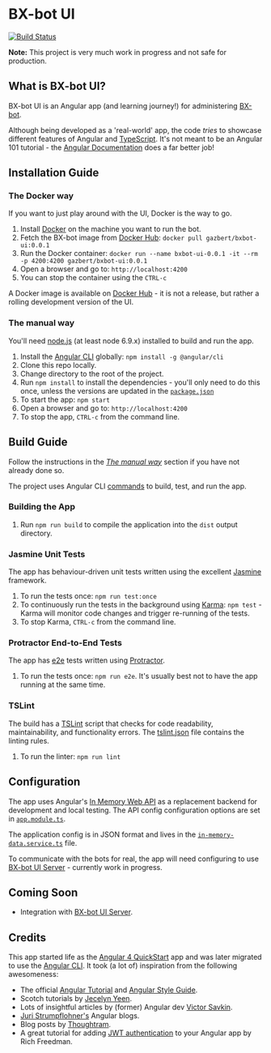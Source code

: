 # BX-bot UI

[![Build Status](https://travis-ci.org/gazbert/bxbot-ui.svg?branch=master)](https://travis-ci.org/gazbert/bxbot-ui)

**Note:** This project is very much work in progress and not safe for production.

## What is BX-bot UI?
BX-bot UI is an Angular app (and learning journey!) for administering [BX-bot](https://github.com/gazbert/bxbot).

Although being developed as a 'real-world' app, the code _tries_ to showcase different features of Angular and 
[TypeScript](https://www.typescriptlang.org/). It's not meant to be an Angular 101 tutorial - the 
[Angular Documentation](https://angular.io/docs) does a far better job!

## Installation Guide

### The Docker way
If you want to just play around with the UI, Docker is the way to go.

1. Install [Docker](https://docs.docker.com/engine/installation/) on the machine you want to run the bot.
1. Fetch the BX-bot image from [Docker Hub](https://hub.docker.com/r/gazbert/bxbot-ui/): `docker pull gazbert/bxbot-ui:0.0.1`
1. Run the Docker container: `docker run --name bxbot-ui-0.0.1 -it --rm -p 4200:4200 gazbert/bxbot-ui:0.0.1`
1. Open a browser and go to: `http://localhost:4200`
1. You can stop the container using the `CTRL-c`
   
A Docker image is available on [Docker Hub](https://hub.docker.com/r/gazbert/bxbot-ui/tags/) - it is not a release, 
but rather a rolling development version of the UI.
  
### The manual way
You'll need [node.js](https://nodejs.org/en/download/) (at least node 6.9.x) installed to build and run the app.

1. Install the [Angular CLI](https://cli.angular.io/) globally: `npm install -g @angular/cli`
1. Clone this repo locally.
1. Change directory to the root of the project.
1. Run `npm install` to install the dependencies - you'll only need to do this once, unless the versions are updated in 
   the [`package.json`](./package.json)
1. To start the app: `npm start`
1. Open a browser and go to: `http://localhost:4200`
1. To stop the app, `CTRL-c` from the command line.

## Build Guide
Follow the instructions in the [_The manual way_](#he-manual-way) section if you have not already done so.

The project uses Angular CLI [commands](https://github.com/angular/angular-cli/wiki) to build, test, and run the app.

### Building the App
1. Run `npm run build` to compile the application into the `dist` output directory.                   

### Jasmine Unit Tests
The app has behaviour-driven unit tests written using the excellent [Jasmine](https://jasmine.github.io/) framework. 

1. To run the tests once: `npm run test:once`
1. To continuously run the tests in the background using [Karma](https://karma-runner.github.io/1.0/index.html):
   `npm test` - Karma will monitor code changes and trigger re-running of the tests.
1. To stop Karma, `CTRL-c` from the command line.

### Protractor End-to-End Tests
The app has [e2e](e2e) tests written using [Protractor](http://www.protractortest.org).

1. To run the tests once: `npm run e2e`. It's usually best not to have the app running at the same time.

### TSLint 
The build has a [TSLint](https://palantir.github.io/tslint/) script that checks for code readability, maintainability, and
functionality errors. The [tslint.json](tslint.json) file contains the linting rules.

1. To run the linter: `npm run lint`

## Configuration
The app uses Angular's [In Memory Web API](https://github.com/angular/in-memory-web-api) as a replacement
backend for development and local testing. The API config configuration options are set in [`app.module.ts`](/src/app/app.module.ts).

The application config is in JSON format and lives in the [`in-memory-data.service.ts`](/src/app/model/in-memory-data.service.ts) file.

To communicate with the bots for real, the app will need configuring to use 
[BX-bot UI Server](https://github.com/gazbert/bxbot-ui-server) - currently work in progress.

## Coming Soon
* Integration with [BX-bot UI Server](https://github.com/gazbert/bxbot-ui-server).

## Credits
This app started life as the [Angular 4 QuickStart](https://github.com/angular/quickstart) app and was later migrated to use 
the [Angular CLI](https://github.com/angular/angular-cli/wiki/stories-moving-into-the-cli). 
It took (a lot of) inspiration from the following awesomeness:

* The official [Angular Tutorial](https://angular.io/tutorial) and [Angular Style Guide](https://angular.io/docs/ts/latest/guide/style-guide.html).
* Scotch tutorials by [Jecelyn Yeen](https://pub.scotch.io/@jecelyn).
* Lots of insightful articles by (former) Angular dev [Victor Savkin](https://vsavkin.com/).
* [Juri Strumpflohner's](https://juristr.com/blog/collections/angular/) Angular blogs.
* Blog posts by [Thoughtram](http://blog.thoughtram.io/angular/2016/09/15/angular-2-final-is-out.html).
* A great tutorial for adding [JWT authentication](http://chariotsolutions.com/blog/post/angular-2-spring-boot-jwt-cors_part2/)
  to your Angular app by Rich Freedman.
